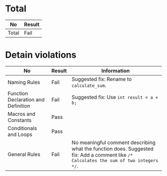 # Total
| No | Result |
| --- | --- |
| Total | Fail |


# Detain violations
| No | Result | Information |
| --- | --- | --- |
| Naming Rules | Fail | Suggested fix: Rename to `calculate_sum`. |
| Function Declaration and Definition | Fail | Suggested fix: Use `int result = a + b;` |
| Macros and Constants | Pass | |
| Conditionals and Loops | Pass | |
| General Rules | Fail | No meaningful comment describing what the function does. Suggested fix: Add a comment like `/* Calculates the sum of two integers */`. |

